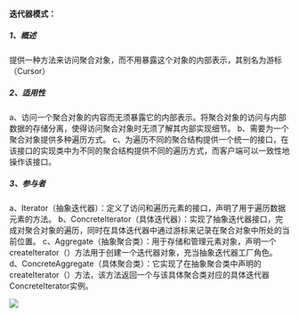 #### **迭代器模式：**

##### 1、概述

提供一种方法来访问聚合对象，而不用暴露这个对象的内部表示，其别名为游标（Cursor）

##### 2、适用性

a、访问一个聚合对象的内容而无须暴露它的内部表示。将聚合对象的访问与内部数据的存储分离，使得访问聚合对象时无须了解其内部实现细节。
b、需要为一个聚合对象提供多种遍历方式。
c、为遍历不同的聚合结构提供一个统一的接口，在该接口的实现类中为不同的聚合结构提供不同的遍历方式，而客户端可以一致性地操作该接口。

##### 3、参与者

a、Iterator（抽象迭代器）：定义了访问和遍历元素的接口，声明了用于遍历数据元素的方法。
b、ConcreteIterator（具体迭代器）：实现了抽象迭代器接口，完成对聚合对象的遍历，同时在具体迭代器中通过游标来记录在聚合对象中所处的当前位置。
c、Aggregate（抽象聚合类）：用于存储和管理元素对象，声明一个createIterator（）方法用于创建一个迭代器对象，充当抽象迭代器工厂角色。
d、ConcreteAggregate（具体聚合类）：它实现了在抽象聚合类中声明的createIterator（）方法，该方法返回一个与该具体聚合类对应的具体迭代器ConcreteIterator实例。

![](E:\projects\Knowledge\Java\DesignPatterns\IteratorPattern\src\main\resources\参与者.jpg)
